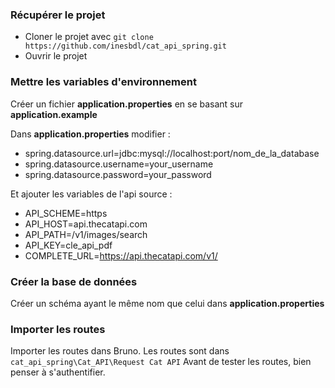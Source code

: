 ### Récupérer le projet

- Cloner le projet avec `git clone https://github.com/inesbdl/cat_api_spring.git`
- Ouvrir le projet 

### Mettre les variables d'environnement

Créer un fichier **application.properties** en se basant sur **application.example**

Dans **application.properties** modifier : 
- spring.datasource.url=jdbc:mysql://localhost:port/nom_de_la_database
- spring.datasource.username=your_username
- spring.datasource.password=your_password

Et ajouter les variables de l'api source : 
- API_SCHEME=https
- API_HOST=api.thecatapi.com
- API_PATH=/v1/images/search
- API_KEY=cle_api_pdf
- COMPLETE_URL=https://api.thecatapi.com/v1/

### Créer la base de données

Créer un schéma ayant le même nom que celui dans **application.properties**

### Importer les routes

Importer les routes dans Bruno. Les routes sont dans `cat_api_spring\Cat_API\Request Cat API`
Avant de tester les routes, bien penser à s'authentifier.
